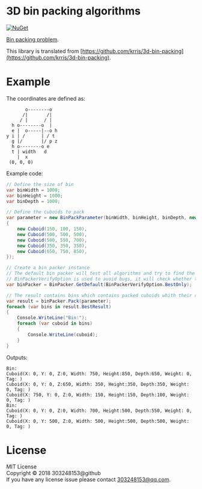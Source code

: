# 3D bin packing algorithms

[![NuGet](https://img.shields.io/nuget/vpre/Sharp3DBinPacking.svg)](http://www.nuget.org/packages/Sharp3DBinPacking)

[Bin packing problem](https://en.wikipedia.org/wiki/Bin_packing_problem).

This library is translated from [https://github.com/krris/3d-bin-packing](https://github.com/krris/3d-bin-packing).

# Example

The coordinates are defined as:

``` text
       o--------o
      /|       /|
     / |      / |
  h o--------o  |
  e |  o-----|--o h
y i | /      | / t
  g |/       |/ p z
  h o--------o e
  t | width   d
    |  x
 (0, 0, 0)
```

Example code:

``` csharp
// Define the size of bin
var binWidth = 1000;
var binHeight = 1000;
var binDepth = 1000;

// Define the cuboids to pack
var parameter = new BinPackParameter(binWidth, binHeight, binDepth, new[]
{
	new Cuboid(150, 100, 150),
	new Cuboid(500, 500, 500),
	new Cuboid(500, 550, 700),
	new Cuboid(350, 350, 350),
	new Cuboid(650, 750, 850),
});

// Create a bin packer instance
// The default bin packer will test all algorithms and try to find the best result
// BinPackerVerifyOption is used to avoid bugs, it will check whether the result is correct
var binPacker = BinPacker.GetDefault(BinPackerVerifyOption.BestOnly);

// The result contains bins which contains packed cuboids whith their coordinates
var result = binPacker.Pack(parameter);
foreach (var bins in result.BestResult)
{
	Console.WriteLine("Bin:");
	foreach (var cuboid in bins)
	{
		Console.WriteLine(cuboid);
	}
}
```

Outputs:

``` text
Bin:
Cuboid(X: 0, Y: 0, Z:0, Width: 750, Height:850, Depth:650, Weight: 0, Tag: )
Cuboid(X: 0, Y: 0, Z:650, Width: 350, Height:350, Depth:350, Weight: 0, Tag: )
Cuboid(X: 750, Y: 0, Z:0, Width: 150, Height:150, Depth:100, Weight: 0, Tag: )
Bin:
Cuboid(X: 0, Y: 0, Z:0, Width: 700, Height:500, Depth:550, Weight: 0, Tag: )
Cuboid(X: 0, Y: 500, Z:0, Width: 500, Height:500, Depth:500, Weight: 0, Tag: )
```

# License

MIT License<br/>
Copyright © 2018 303248153@github<br/>
If you have any license issue please contact 303248153@qq.com.<br/>
